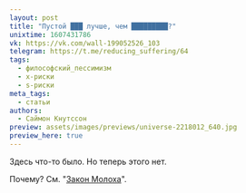 ```yaml
---
layout: post
title: "Пустой ███ лучше, чем █████████?"
unixtime: 1607431786
vk: https://vk.com/wall-199052526_103
telegram: https://t.me/reducing_suffering/64
tags:
  - философский_пессимизм
  - x-риски
  - s-риски
meta_tags:
  - статьи
authors:
  - Саймон Кнутссон
preview: assets/images/previews/universe-2218012_640.jpg
preview_here: true
---
```

Здесь что-то было. Но теперь этого нет.

Почему? См. "[Закон Молоха](711.html)".
